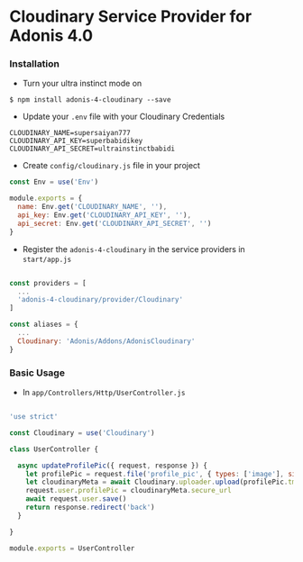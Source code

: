 # Cloudinary Service Provider for Adonis 4.0


### Installation

* Turn your ultra instinct mode on
```curl
$ npm install adonis-4-cloudinary --save
```

* Update your `.env` file with your Cloudinary Credentials
```env
CLOUDINARY_NAME=supersaiyan777
CLOUDINARY_API_KEY=superbabidikey
CLOUDINARY_API_SECRET=ultrainstinctbabidi
```

* Create `config/cloudinary.js` file in your project

```javascript
const Env = use('Env')

module.exports = {
  name: Env.get('CLOUDINARY_NAME', ''),
  api_key: Env.get('CLOUDINARY_API_KEY', ''),
  api_secret: Env.get('CLOUDINARY_API_SECRET', '')
}

```

* Register the `adonis-4-cloudinary` in the service providers in `start/app.js`

```javascript

const providers = [
  ...
  'adonis-4-cloudinary/provider/Cloudinary'
]

const aliases = {
  ...
  Cloudinary: 'Adonis/Addons/AdonisCloudinary'
}

```

### Basic Usage

* In `app/Controllers/Http/UserController.js`

```javascript

'use strict'

const Cloudinary = use('Cloudinary')

class UserController {

  async updateProfilePic({ request, response }) {
    let profilePic = request.file('profile_pic', { types: ['image'], size: '2mb' })
    let cloudinaryMeta = await Cloudinary.uploader.upload(profilePic.tmpPath)
    request.user.profilePic = cloudinaryMeta.secure_url
    await request.user.save()
    return response.redirect('back')
  }

}

module.exports = UserController

```
